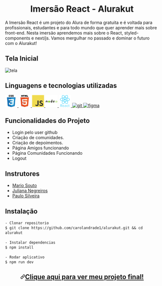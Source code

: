 # <center>Imersão React - Alurakut</center>

A Imersão React é um projeto do Alura de forma gratuita e é voltada para profissionais, estudantes e para todo mundo que quer aprender mais sobre front-end. Nesta imersão aprendemos mais sobre o React, styled-components e next/js. Vamos mergulhar no passado e dominar o futuro com o Alurakut!

## Tela Inicial

<img src="https://user-images.githubusercontent.com/87340421/126640850-7c367a19-4f4a-49ac-a0aa-8a408031c1ba.png" alt="tela" style="max-width:100%;">

## Linguagens e tecnologias utilizadas
<p align="left"> <a href="https://www.w3schools.com/css/" rel="nofollow"> <img src="https://raw.githubusercontent.com/devicons/devicon/master/icons/css3/css3-original-wordmark.svg" alt="css3" width="40" height="40" style="max-width:100%;"> </a> <a href="https://www.w3.org/html/" rel="nofollow"> <img src="https://raw.githubusercontent.com/devicons/devicon/master/icons/html5/html5-original-wordmark.svg" alt="html5" width="40" height="40" style="max-width:100%;"> </a> <a href="https://developer.mozilla.org/en-US/docs/Web/JavaScript" rel="nofollow"> <img src="https://raw.githubusercontent.com/devicons/devicon/master/icons/javascript/javascript-original.svg" alt="javascript" width="40" height="40" style="max-width:100%;"> </a> <a href="https://nodejs.org" rel="nofollow"> <img src="https://raw.githubusercontent.com/devicons/devicon/master/icons/nodejs/nodejs-original-wordmark.svg" alt="nodejs" width="40" height="40" style="max-width:100%;"> </a> <a href="https://reactjs.org/" rel="nofollow"> <img src="https://raw.githubusercontent.com/devicons/devicon/master/icons/react/react-original-wordmark.svg" alt="react" width="40" height="40" style="max-width:100%;"> </a> <a href="https://git-scm.com/" rel="nofollow"> <img src="https://camo.githubusercontent.com/fbfcb9e3dc648adc93bef37c718db16c52f617ad055a26de6dc3c21865c3321d/68747470733a2f2f7777772e766563746f726c6f676f2e7a6f6e652f6c6f676f732f6769742d73636d2f6769742d73636d2d69636f6e2e737667" alt="git" width="40" height="40" data-canonical-src="https://www.vectorlogo.zone/logos/git-scm/git-scm-icon.svg" style="max-width:100%;"> </a> <a href="https://www.figma.com/" rel="nofollow"> <img src="https://camo.githubusercontent.com/ed93c2b000a76ceaad1503e7eb9356591b885227e82a36a005b9d3498b303ba5/68747470733a2f2f7777772e766563746f726c6f676f2e7a6f6e652f6c6f676f732f6669676d612f6669676d612d69636f6e2e737667" alt="figma" width="40" height="40" data-canonical-src="https://www.vectorlogo.zone/logos/figma/figma-icon.svg" style="max-width:100%;"> </a> </p>

## Funcionalidades do Projeto
<ul>
<li>Login pelo user github</li>
<li>Criação de comunidades.</li>
<li>Criação de depoimentos.</li>
<li>Página Amigos funcionando</li>
<li>Página Comunidades Funcionando</li>
<li>Logout</li>
</ul>

## Instrutores
<ul>
<li><a href="https://twitter.com/omariosouto" rel="nofollow">Mario Souto</a> <br></li>
<li><a href="https://twitter.com/juunegreiros" rel="nofollow">Juliana Negreiros</a> <br></li>
<li><a href="https://twitter.com/paulo_caelum" rel="nofollow">Paulo Silveira</a> <br></li>
</ul>

## Instalação
<pre><code>- Clonar repositorio
$ git clone https://github.com/carolandrade1/alurakut.git &amp;&amp; cd alurakut

- Instalar dependencias
$ npm install

- Rodar aplicativo
$ npm run dev
</code></pre>

<h2 align="center"><a id="user-content-clique-aqui-para-ver-meu-projeto-final" class="anchor" aria-hidden="true" href="#clique-aqui-para-ver-meu-projeto-final"><svg class="octicon octicon-link" viewBox="0 0 16 16" version="1.1" width="16" height="16" aria-hidden="true"><path fill-rule="evenodd" d="M7.775 3.275a.75.75 0 001.06 1.06l1.25-1.25a2 2 0 112.83 2.83l-2.5 2.5a2 2 0 01-2.83 0 .75.75 0 00-1.06 1.06 3.5 3.5 0 004.95 0l2.5-2.5a3.5 3.5 0 00-4.95-4.95l-1.25 1.25zm-4.69 9.64a2 2 0 010-2.83l2.5-2.5a2 2 0 012.83 0 .75.75 0 001.06-1.06 3.5 3.5 0 00-4.95 0l-2.5 2.5a3.5 3.5 0 004.95 4.95l1.25-1.25a.75.75 0 00-1.06-1.06l-1.25 1.25a2 2 0 01-2.83 0z"></path></svg></a><a href="https://alurakut-taupe-nine.vercel.app" rel="nofollow">Clique aqui para ver meu projeto final!</a></h2>
